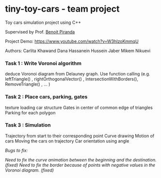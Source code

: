 # tiny-toy-cars - team project

Toy cars simulation project using C++

Supervised by Prof. [Benoit Piranda](https://www.femto-st.fr/fr/personnel-femto/bpiranda)

Project Demo: https://www.youtube.com/watch?v=W3hIzoKmmqU

Authors:
Carlita Khawand
Dana Hassanein
Hussein Jaber
Mikem Nikuevi


### Task 1 : Write Voronoi algorithm
deduce Voronoi diagram from Delauney graph. Use function calling (e.g. leftTriangle() , rightOrthogonalVector() , IntersectionWithBorders(), RemoveTriangle() , … )

### Task 2 : Place cars, parking, gates
texture loading
car structure
Gates in center of common edge of triangles
Parking for each polygon

### Task 3 : Simulation
Trajectory from start to their corresponding point
Curve drawing
Motion of cars 
Moving the cars on trajectory
Car orientation using angle


*Bugs to fix:*

*Need to fix the curve animation between the beginning and the destination. (fixed)*
*Need to fix the border because of points with negative values in the Voronoi diagram. (fixed)*
